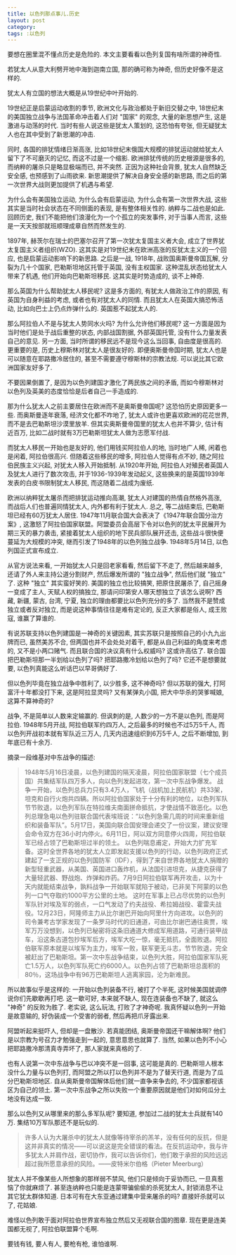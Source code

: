 ```yaml
---
title: 以色列那点事儿.历史
layout: post
category:
tags: :以色列
---
```


要想在圈里混不懂点历史是危险的. 本文主要看看以色列复国有啥所谓的神奇性.

若犹太人从意大利劈开地中海到迦南立国, 那的确可称为神奇, 但历史好像不是这样的.

犹太人有立国的想法大概是从19世纪中叶开始的.

19世纪正是启蒙运动收割的季节, 欧洲文化与政治都处于新旧交替之中, 18世纪末的美国独立战争与法国革命冲击着人们对 "国家" 的观念, 大量的新思想产生, 这是激进与动荡的时代. 当时有些人说这些是犹太人策划的, 这恐怕有夸张, 但无疑犹太人也在其中受到了新思潮的冲击.

同时, 各国的排犹情绪日渐高涨, 比如18世纪末俄国大规模的排犹运动就给犹太人留下了不可磨灭的记忆, 而这不过是一个缩影. 欧洲排犹传统的历史根源是很多的, 而纳粹的屠杀只是略显极端而已, 并不突然. 正因为这种社会背景, 犹太人自然缺乏安全感, 也预感到了山雨欲来. 新思潮提供了解决自身安全感的新思路, 而之后的第一次世界大战则更加提供了机遇与希望.

为什么会有美国独立运动, 为什么会有启蒙运动, 为什么会有第一次世界大战, 这些其实是当时社会状态在不同侧面的表现, 是有整体相关性的. 纳粹与二战也是如此. 回顾历史, 我们不能把他们浪漫化为一个个孤立的突发事件, 对于当事人而言, 这些是一天天按部就班顺理成章自然而然发生的.

1897年, 赫茨尔在瑞士的巴塞尔召开了第一次犹太复国主义者大会, 成立了世界犹太复国主义者组织(WZO). 这其实是对19世纪末在欧洲高涨的反犹太主义的一个回应, 也是启蒙运动影响下的新思路. 之后是一战, 1918年, 战败国奥斯曼帝国瓦解, 分裂为几十个国家, 巴勒斯坦地区托管于英国, 没有主权国家. 这种混乱状态给犹太人带来了机遇, 他们开始向巴勒斯坦移民. 这其实是时势造成的, 谈不上神奇.

那么英国为什么帮助犹太人移民呢? 这是多方面的, 有犹太人做政治工作的原因, 有英国为自身利益的考虑, 或者也有对犹太人的同情. 而且犹太人在英国大搞恐怖活动, 比如向巴士上仍点炸弹什么的. 英国惹不起犹太人的.

那么阿拉伯人不是与犹太人势同水火吗? 为什么允许他们移民呢? 这一方面是因为当时他们是处于战后重整的状态, 内部战国割据, 外部英国托管, 没有什么力量发表自己的意见. 另一方面, 当时所谓的移民远不是现今这么当回事, 自由度是很高的. 更重要的是, 历史上穆斯林对犹太人是很友好的. 即便奥斯曼帝国时期, 犹太人也是可以随意在耶路撒冷居住的, 甚至不需要遵守穆斯林的宗教法规. 可以说比其它欧洲国家友好多了.

不要因果倒置了, 是因为以色列建国才激化了两民族之间的矛盾, 而如今穆斯林对以色列及英美的态度恰恰是后者自己一手造成的.

那为什么犹太人之前主要居住在欧洲而不是奥斯曼帝国呢? 这恐怕历史原因更多一些. 而奥斯曼逐年衰落, 经济文化都不咋地了, 犹太人或许也更喜欢欧洲的花花世界, 而不是去巴勒斯坦沙漠里放羊. 但其实奥斯曼帝国里的犹太人也并不算少, 估计有近百万, 比如二战时就有3万巴勒斯坦犹太人做为志愿军付战.

而犹太人移民一开始也是友好的, 他们用钱买阿拉伯人的地, 当时地广人稀, 闲着也是闲着, 阿拉伯很高兴. 但随着这些移民的增多, 阿拉伯人觉得有点不妙, 随之阿拉伯民族主义兴起, 对犹太人移入开始抵制. 从1920年开始, 阿拉伯人对殖民者英国人及犹太人进行了数次攻击, 并于1936-1939年发动起义, 这些换来的是英国1939年发表的白皮书限制犹太人移民, 而这随着二战成为废纸.

欧洲以纳粹犹太屠杀而把排犹运动推向高潮, 犹太人对建国的热情自然格外高涨, 而战后人们也普遍同情犹太人, 内外都有利于犹太人. 总之, 等二战结束后, 巴勒斯坦已经有60万犹太人居住. 1947年11月联合国大会表决了《1947年联合国分治方案》, 这激怒了阿拉伯国家联盟。阿盟委员会高层下令对以色列的犹太平民展开为期三天的暴力袭击, 紧接着犹太人组织的地下民兵部队展开还击, 这些战斗很快便蔓延为大规模的冲突, 继而引发了1948年的以色列独立战争. 1948年5月14日, 以色列国正式宣布成立.

从官方说法来看, 一开始犹太人只是回老家看看, 然后留下不走了, 然后越来越多, 还请了外人来主持公道分割财产, 然后爆发所谓的 "独立战争", 然后他们就 "独立" 了. 这种 "独立" 其实蛮好笑的. 美国的独立也比较搞笑, 把原住民屠杀了, 自己摇身一变成了主人, 天赋人权的搞独立, 那请问印第安人哪天想独立了该怎么说啊? 西藏, 新疆, 蒙古, 台湾, 宁夏, 独立的理由都要比以色列充分的多了. 当然我不是赞成独立或者反对独立, 而是说这种事情往往是难有定论的, 反正大家都是俗人, 成王败寇, 谁赢了算谁的.

有说苏联支持以色列建国是一神奇的关键因素, 其实苏联只是按照自己的小九九出牌而已, 虽然美苏不合, 但两国也并不会处处对着干, 都是从自己利益的角度来考虑的, 又不是小两口赌气. 而且联合国的决议真有什么权威吗? 这或许高估了. 联合国把巴勒斯坦那一半划给以色列了吗? 把耶路撒冷划给以色列了吗? 它还不是想要就要, 以色列真能这么听话巴以早哥俩好了.

但以色列毕竟在独立战争中胜利了, 以少胜多, 这不神奇吗? 但以苏联的强大, 打阿富汗十年都没打下来, 这是阿拉显灵吗? 又有某弹丸小国, 把大中华杀的哭爹喊娘, 这算不算神奇的?

战争, 不是简单以人数来定输赢的. 但讽刺的是, 人数少的一方不是以色列, 而是阿拉伯. 1948年5月开战, 阿拉伯联军约四万人, 之后最多的时候也不过5万5千人, 而以色列开战初本就有军队近三万人, 几天内迅速组织到6万5千人, 之后不断增加, 到年底已有十余万.

摘录一段维基对中东战争的描述:

>1948年5月16日凌晨，以色列建国的隔天凌晨，阿拉伯国家联盟（七个成员国）共集结军队四万多人，向以色列发起进攻，第一次中东战争爆发。
>战争一开始，以色列总兵力只有3.4万人，飞机（战机加上民航机）共33架，坦克和自行火炮共四辆。所以阿拉伯国家处于十分有利的地位，以色列军队节节败退，以色列军队在特拉维夫南面拼命抵抗，才使战情不致恶化。以色列总理急电以色列驻联合国代表埃班说：“以色列急需几周的时间来重新组织和装备军队”。5月17日，美国向联合国安理会递交了一份议案，建议安理会命令双方在36小时内停火。6月11日，阿以双方同意停火四周，阿拉伯联军已经占领了巴勒斯坦过半的领土。
>以色列喘息甫定，开始大力扩充军备。这时全世界各地的犹太人立即发起支援以色列的行动，以色列政府正式建起了一支正规的以色列国防军（IDF），得到了来自世界各地犹太人捐赠的新型轻重武器，从美国、英国进口轰炸机，从法国引进坦克，从捷克获得了大量轻武器、野战炮、炸弹和炸药。7月9日阿拉伯联军再开攻击，以为十天内就能结束战争，孰料战争一开始联军就陷于被动，已非吴下阿蒙的以色列一口气夺取约1000平方公里的土地。
这时在军事上已占尽优势的以色列军队针对埃及军的弱点，一口气发动了约夫战役、希拉姆战役、霍雷夫战役。12月23日，阿隆师主力从比尔谢巴开始向阿里什方向进攻。以色列的司令兼考古学家发现了一条罗马时代的旧通道，可由比尔谢巴通往奥贾，埃军万万没想到，以色列已秘密将这条旧通道大修成军用道路，可通行装甲战车，沿这条古道包抄埃军后方，埃军大吃一惊，毫无抵抗，全面败退。阿拉伯联军原本就是以埃军为主力，埃军一败，联军更无斗志，节节败退，完全被赶出了巴勒斯坦。第一次中东战争结束，以色列大胜，阿拉伯国家军队死亡1.5万人，以色列军队死亡约6000人。以色列占领了巴勒斯坦总面积的80％，这场战争中有96万巴勒斯坦人逃离家园，沦为新难民。

所以故事似乎是这样的: 一开始以色列装备不行, 被打了个半死, 这时候美国就调停说你们先歇歇再打吧. 这一歇可好, 本来就不缺人, 现在连装备也不缺了, 就这么 "神奇" 的反败为胜了. 老实说, 这么玩法, 打败了才神奇呢. 我真怀疑以色列一开始是故意输的, 好伪装成一个受害的弱者, 然后再把爪牙露出来.

阿盟听起来挺吓人, 但却是一盘散沙. 若真能团结, 奥斯曼帝国还干嘛解体啊? 他们是以宗教为号召力才勉强走到一起的, 意思意思也就算了. 当然, 如果以色列不小心把耶路撒冷那清真寺弄坏了, 那人家就来真格的了.

也有人说第一次中东战争与巴以冲突不是一回事, 这可能是真的. 巴勒斯坦人根本没什么力量与以色列打, 而阿盟之所以打以色列并不是为了替天行道, 而是为了瓜分巴勒斯坦地区. 自从奥斯曼帝国解体后他们就一直争来争去的, 不少国家都视该区为自己的领土. 第一次中东战争之所以失败一个重要原因就是他们对如何瓜分土地没有达成一致.

那么以色列又从哪里来的那么多军队呢? 要知道, 参加过二战的犹太士兵就有140万. 集结10万军队那还不是玩似的.

>许多人认为大屠杀中的犹太人就像等待宰杀的羔羊，没有任何的反抗，但是这并非真实的情况——可以说这是完全错误的看法。在反抗运动中，我与许多犹太人并肩作战，密切协作，我可以告诉你们，他们敢于承担的风险远远超过我所愿意承担的风险。——皮特米尔伯格（Pieter Meerburg）

犹太人并不像某些人所想象的那样弱不禁风, 他们只是倾向于妥协而已, 一旦真惹恼了你就麻烦了. 甚至连纳粹也只能是连蒙带骗偷偷的杀死犹太人, 封锁消息不让其它犹太群体知道. 日本可有在大东亚通过建集中营来屠杀的吗? 直接奸杀就可以了, 花姑娘.

难怪以色列敢于面对阿拉伯世界宣布独立然后又无视联合国的图章. 现在更是连美国都无视了, 阿拉伯联盟算个毛啊.

要钱有钱, 要人有人, 要枪有枪, 谁怕谁啊.
